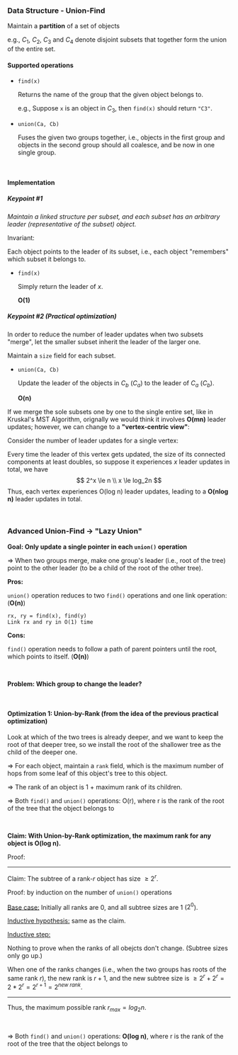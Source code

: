 ### Data Structure - Union-Find

Maintain a **partition** of a set of objects

e.g., $C_1$, $C_2$, $C_3$ and $C_4$ denote disjoint subsets that together form the union of the entire set.

#### Supported operations

* ``find(x)``

  Returns the name of the group that the given object belongs to.

  e.g., Suppose ``x`` is an object in $C_3$, then ``find(x)`` should return ``"C3"``.


* ``union(Ca, Cb)``

  Fuses the given two groups together, i.e., objects in the first group and objects in the second group should all coalesce, and be now in one single group.

<br>

#### Implementation

##### Keypoint #1

*Maintain a linked structure per subset, and each subset has an arbitrary leader (representative of the subset) object.*

Invariant:

Each object points to the leader of its subset, i.e., each object "remembers" which subset it belongs to.

* ``find(x)``

  Simply return the leader of $x$.

  **O(1)**

##### Keypoint #2 (Practical optimization)

In order to reduce the number of leader updates when two subsets "merge", let the smaller subset inherit the leader of the larger one.

Maintain a ``size`` field for each subset.

* ``union(Ca, Cb)``

  Update the leader of the objects in $C_b$ ($C_a$) to the leader of $C_a$ ($C_b$).

  **O(n)**

If we merge the sole subsets one by one to the single entire set, like in Kruskal's MST Algorithm, orignally we would think it involves **O(mn)** leader updates; however, we can change to a **"vertex-centric view"**:

Consider the number of leader updates for a single vertex:

Every time the leader of this vertex gets updated, the size of its connected components at least doubles, so suppose it experiences $x$ leader updates in total, we have
$$
2^x \le n \\
x \le log_2n
$$
Thus, each vertex experiences O(log n) leader updates, leading to a **O(nlog n)** leader updates in total.

<br>

### Advanced Union-Find -> "Lazy Union"

**Goal: Only update a single pointer in each ``union()`` operation**

=> When two groups merge, make one group's leader (i.e., root of the tree) point to the other leader (to be a child of the root of the other tree).

**Pros:**

``union()`` operation reduces to two ``find()`` operations and one link operation: (**O(n)**)

```
rx, ry = find(x), find(y)
Link rx and ry in O(1) time
```

**Cons:**

``find()`` operation needs to follow a path of parent pointers until the root, which points to itself. (**O(n)**)

<br>

**Problem: Which group to change the leader?**

<br>

#### Optimization 1: Union-by-Rank (from the idea of the previous practical optimization)

Look at which of the two trees is already deeper, and we want to keep the root of that deeper tree, so we install the root of the shallower tree as the child of the deeper one.

=> For each object, maintain a ``rank`` field, which is the maximum number of hops from some leaf of this object's tree to this object.

=> The rank of an object is 1 + maximum rank of its children.

=> Both ``find()`` and ``union()`` operations: O(r), where r is the rank of the root of the tree that the object belongs to

<br>

**Claim: With Union-by-Rank optimization, the maximum rank for any object is O(log n).**

Proof:

***

Claim: The subtree of a rank-$r$ object has size $\ge 2^r$.

Proof: by induction on the number of ``union()`` operations

<u>Base case:</u> Initially all ranks are 0, and all subtree sizes are 1 ($2^0$).

<u>Inductive hypothesis:</u> same as the claim.

<u>Inductive step:</u>

Nothing to prove when the ranks of all obejcts don't change. (Subtree sizes only go up.)

When one of the ranks changes (i.e., when the two groups has roots of the same rank $r$), the new rank is $r + 1$, and the new subtree size is $\ge 2^r + 2^r = 2 * 2^r = 2^{r+1} = 2^{new \ rank}$.

***

Thus, the maximum possible rank $r_{max} = log_2 n$.

<br>

=> Both ``find()`` and ``union()`` operations: **O(log n)**, where r is the rank of the root of the tree that the object belongs to